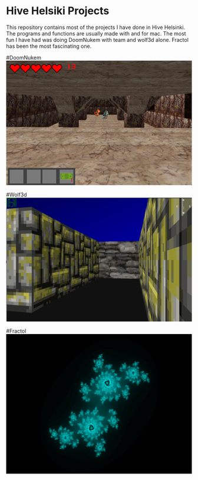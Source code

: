 # Hive Helsiki Projects

This repository contains most of the projects I have done in Hive Helsinki.
The programs and functions are usually made with and for mac.
The most fun I have had was doing DoomNukem with team and wolf3d alone.
Fractol has been the most fascinating one.

#DoomNukem
<img src="/Images/DoomNukem-Hall.png">

#Wolf3d
<img src="/Images/Wolf3d.png">

#Fractol
<img src="/Images/Fractol.png">


